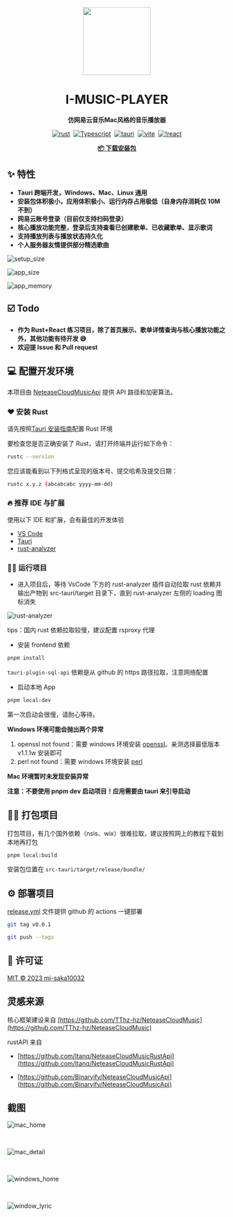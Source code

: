 <center>
  <img src="./app-icon.png" width="156" height="156" />

  <h1>I-MUSIC-PLAYER</h1>

  <strong>仿网易云音乐Mac风格的音乐播放器</strong>

  <div>
  
  [![rust](https://img.shields.io/badge/rust-1.73.0-blue)](https://www.rust-lang.org/)&nbsp;&nbsp;[![Typescript](https://img.shields.io/badge/typescript-5.x-blue)](https://www.typescriptlang.org/)&nbsp;&nbsp;[![tauri](https://img.shields.io/badge/tauri-v1.5-brightgreen)](https://tauri.app/)&nbsp;&nbsp;[![vite](https://img.shields.io/badge/vite-4.x-brightgreen)](https://vitejs.dev/)&nbsp;&nbsp;[![!react](https://img.shields.io/badge/react-18.2.0-brightgreen)](https://react.dev/)

  </div>
  
  <a href="https://github.com/mi-saka10032/i-music-player/releases" target="blank"><strong>📦️ 下载安装包</strong></a>

</center>

## ✨ 特性

- **Tauri 跨端开发，Windows、Mac、Linux 通用**
- **安装包体积极小，应用体积极小、运行内存占用极低（自身内存消耗仅 10M 不到）**
- **网易云账号登录（目前仅支持扫码登录）**
- **核心播放功能完整，登录后支持查看已创建歌单、已收藏歌单、显示歌词**
- **支持播放列表与播放状态持久化**
- **个人服务器友情提供部分精选歌曲**

![setup_size](./images/setup_size.jpg)

![app_size](./images/app_size.jpg)

![app_memory](./images/memory.jpg)

## ☑️ Todo

- **作为 Rust+React 练习项目，除了首页展示、歌单详情查询与核心播放功能之外，其他功能有待开发 😅️**
- **欢迎提 Issue 和 Pull request**

## 💻 配置开发环境

本项目由 [NeteaseCloudMusicApi](https://github.com/Binaryify/NeteaseCloudMusicApi) 提供 API 路径和加密算法。

### ❤️ 安装 Rust

请先按照[Tauri 安装指南](https://tauri.app/zh-cn/v1/guides/getting-started/prerequisites#%E5%AE%89%E8%A3%85)配置 Rust 环境

要检查您是否正确安装了 Rust，请打开终端并运行如下命令：

```bash
rustc --version
```

您应该能看到以下列格式呈现的版本号、提交哈希及提交日期：

```bash
rustc x.y.z (abcabcabc yyyy-mm-dd)
```

### 🔥 推荐 IDE 与扩展

使用以下 IDE 和扩展，会有最佳的开发体验

- [VS Code](https://code.visualstudio.com/)
- [Tauri](https://marketplace.visualstudio.com/items?itemName=tauri-apps.tauri-vscode)
- [rust-analyzer](https://marketplace.visualstudio.com/items?itemName=rust-lang.rust-analyzer)

### 👷‍♂️ 运行项目

- 进入项目后，等待 VsCode 下方的 rust-analyzer 插件自动拉取 rust 依赖并输出产物到 src-tauri/target 目录下，直到 rust-analyzer 左侧的 loading 图标消失

![rust-analyzer](images/rust-analyzer.jpg)

tips：国内 rust 依赖拉取较慢，建议配置 rsproxy 代理

- 安装 frontend 依赖

```bash
pnpm install
```

`tauri-plugin-sql-api` 依赖是从 github 的 https 路径拉取，注意网络配置

- 启动本地 App

```bash
pnpm local:dev
```

第一次启动会很慢，请耐心等待。

**Windows 环境可能会抛出两个异常**

1. openssl not found：需要 windows 环境安装 [openssl](https://slproweb.com/products/Win32OpenSSL.html)。亲测选择最低版本 v1.1.1w 安装即可
2. perl not found：需要 windows 环境安装 [perl](https://strawberryperl.com/)

**Mac 环境暂时未发现安装异常**

**注意：不要使用 pnpm dev 启动项目！应用需要由 tauri 来引导启动**

## 👷‍♂️ 打包项目

打包项目，有几个国外依赖（nsis、wix）很难拉取，建议按照网上的教程下载到本地再打包

```bash
pnpm local:build
```

安装包位置在 `src-tauri/target/release/bundle/`

## ⚙️ 部署项目

<a href="./.github/workflows/release.yml">release.yml</a> 文件提供 github 的 actions 一键部署

```bash
git tag v0.0.1
```

```bash
git push --tags
```

## 📜 许可证

[MIT © 2023 mi-saka10032](./LICENSE)

## 灵感来源

核心框架建设来自 [https://github.com/TThz-hz/NeteaseCloudMusic](https://github.com/TThz-hz/NeteaseCloudMusic)

rustAPI 来自

- [https://github.com/Itanq/NeteaseCloudMusicRustApi](https://github.com/Itanq/NeteaseCloudMusicRustApi)

- [https://github.com/Binaryify/NeteaseCloudMusicApi](https://github.com/Binaryify/NeteaseCloudMusicApi)

## 截图

![mac_home](./images/mac_home.png)

<br />

![mac_detail](./images/mac_detail.png)

<br />

![windows_home](./images/windows_home.jpg)

<br />

![window_lyric](./images/window_lyric.jpg)
